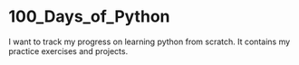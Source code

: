 # 100_Days_of_Python
I want to track my progress on learning python from scratch. It contains my practice exercises and projects.

